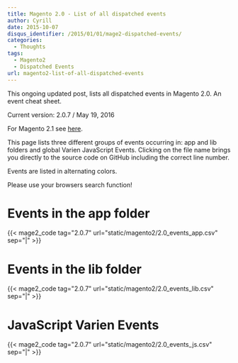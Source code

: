 ```yaml
---
title: Magento 2.0 - List of all dispatched events
author: Cyrill
date: 2015-10-07
disqus_identifier: /2015/01/01/mage2-dispatched-events/
categories:
  - Thoughts
tags:
  - Magento2
  - Dispatched Events
url: magento2-list-of-all-dispatched-events  
---
```


This ongoing updated post, lists all dispatched events in Magento 2.0. An event cheat sheet.

Current version: 2.0.7 / May 19, 2016

For Magento 2.1 see [here](magento-2.1-list-of-all-dispatched-events/).

<!--more-->

This page lists three different groups of events occurring in: app and lib folders
and global Varien JavaScript Events. Clicking on the file name brings you directly
to the source code on GitHub including the correct line number.

Events are listed in alternating colors.

Please use your browsers search function!

# Events in the app folder

{{< mage2_code tag="2.0.7" url="static/magento2/2.0_events_app.csv" sep="|" >}}

# Events in the lib folder

{{< mage2_code tag="2.0.7" url="static/magento2/2.0_events_lib.csv" sep="|" >}}

# JavaScript Varien Events

{{< mage2_code tag="2.0.7" url="static/magento2/2.0_events_js.csv" sep="|" >}}
